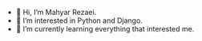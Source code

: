 - 👋 Hi, I’m Mahyar Rezaei.
- 👀 I’m interested in Python and Django.
- 🌱 I’m currently learning everything that interested me.
<!---
Mhhyarrr/Mhhyarrr is a ✨ special ✨ repository because its `README.md` (this file) appears on your GitHub profile.
You can click the Preview link to take a look at your changes.
--->
